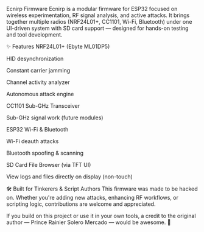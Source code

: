 Ecnirp Firmware
Ecnirp is a modular firmware for ESP32 focused on wireless experimentation, RF signal analysis, and active attacks. It brings together multiple radios (NRF24L01+, CC1101, Wi-Fi, Bluetooth) under one UI-driven system with SD card support — designed for hands-on testing and tool development.

✨ Features
NRF24L01+ (Ebyte ML01DP5)

HID desynchronization

Constant carrier jamming

Channel activity analyzer

Autonomous attack engine

CC1101 Sub-GHz Transceiver

Sub-GHz signal work (future modules)

ESP32 Wi-Fi & Bluetooth

Wi-Fi deauth attacks

Bluetooth spoofing & scanning

SD Card File Browser (via TFT UI)

View logs and files directly on display (non-touch)

🛠️ Built for Tinkerers & Script Authors
This firmware was made to be hacked on. Whether you're adding new attacks, enhancing RF workflows, or scripting logic, contributions are welcome and appreciated.

If you build on this project or use it in your own tools, a credit to the original author — Prince Rainier Solero Mercado — would be awesome. 🙌
